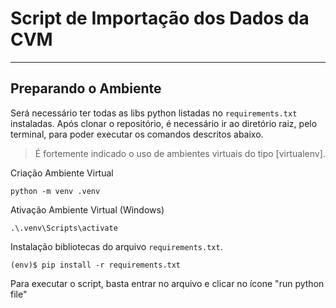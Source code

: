  # Script de Importação dos Dados da CVM

 ---
 ## Preparando o Ambiente

Será necessário ter todas as libs python listadas no `requirements.txt` instaladas.
Após clonar o repositório, é necessário ir ao diretório raiz, pelo terminal, para poder executar os comandos descritos abaixo.

> É fortemente indicado o uso de ambientes virtuais do tipo [virtualenv].

Criação Ambiente Virtual
```
python -m venv .venv
```
Ativação Ambiente Virtual (Windows)
```
.\.venv\Scripts\activate
```
Instalação bibliotecas do arquivo `requirements.txt`.
```
(env)$ pip install -r requirements.txt
``` 
Para executar o script, basta entrar no arquivo e clicar no ícone "run python file"
